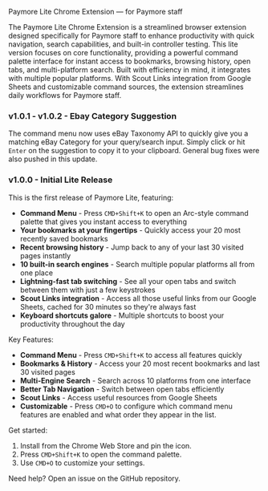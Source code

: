 Paymore Lite Chrome Extension — for Paymore staff

The Paymore Lite Chrome Extension is a streamlined browser extension designed specifically for Paymore staff to enhance productivity with quick navigation, search capabilities, and built-in controller testing. This lite version focuses on core functionality, providing a powerful command palette interface for instant access to bookmarks, browsing history, open tabs, and multi-platform search. Built with efficiency in mind, it integrates with multiple popular platforms. With Scout Links integration from Google Sheets and customizable command sources, the extension streamlines daily workflows for Paymore staff.

### v1.0.1 - v1.0.2 - Ebay Category Suggestion

The command menu now uses eBay Taxonomy API to quickly give you a matching eBay Category for your query/search input. Simply click or hit `Enter` on the suggestion to copy it to your clipboard. General bug fixes were also pushed in this update.

### v1.0.0 - Initial Lite Release

This is the first release of Paymore Lite, featuring:

- **Command Menu** - Press `CMD+Shift+K` to open an Arc-style command palette that gives you instant access to everything
- **Your bookmarks at your fingertips** - Quickly access your 20 most recently saved bookmarks
- **Recent browsing history** - Jump back to any of your last 30 visited pages instantly
- **10 built-in search engines** - Search multiple popular platforms all from one place
- **Lightning-fast tab switching** - See all your open tabs and switch between them with just a few keystrokes
- **Scout Links integration** - Access all those useful links from our Google Sheets, cached for 30 minutes so they're always fast
- **Keyboard shortcuts galore** - Multiple shortcuts to boost your productivity throughout the day

Key Features:

- **Command Menu** - Press `CMD+Shift+K` to access all features quickly
- **Bookmarks & History** - Access your 20 most recent bookmarks and last 30 visited pages
- **Multi-Engine Search** - Search across 10 platforms from one interface
- **Better Tab Navigation** - Switch between open tabs efficiently
- **Scout Links** - Access useful resources from Google Sheets
- **Customizable** - Press `CMD+O` to configure which command menu features are enabled and what order they appear in the list.

Get started:

1. Install from the Chrome Web Store and pin the icon.
2. Press `CMD+Shift+K` to open the command palette.
3. Use `CMD+O` to customize your settings.

Need help? Open an issue on the GitHub repository.
